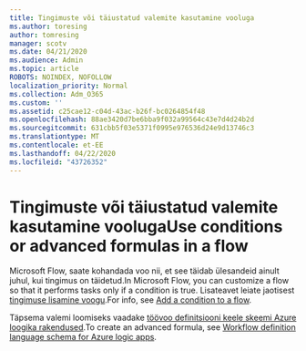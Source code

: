 ```yaml
---
title: Tingimuste või täiustatud valemite kasutamine vooluga
ms.author: toresing
author: tomresing
manager: scotv
ms.date: 04/21/2020
ms.audience: Admin
ms.topic: article
ROBOTS: NOINDEX, NOFOLLOW
localization_priority: Normal
ms.collection: Adm_O365
ms.custom: ''
ms.assetid: c25cae12-c04d-43ac-b26f-bc0264854f48
ms.openlocfilehash: 88ae3420d7be6bba9f032a99564c43e7d4d24b2d
ms.sourcegitcommit: 631cbb5f03e5371f0995e976536d24e9d13746c3
ms.translationtype: MT
ms.contentlocale: et-EE
ms.lasthandoff: 04/22/2020
ms.locfileid: "43726352"
---
```

# <a name="use-conditions-or-advanced-formulas-in-a-flow"></a><span data-ttu-id="d2923-102">Tingimuste või täiustatud valemite kasutamine vooluga</span><span class="sxs-lookup"><span data-stu-id="d2923-102">Use conditions or advanced formulas in a flow</span></span>

<span data-ttu-id="d2923-103">Microsoft Flow, saate kohandada voo nii, et see täidab ülesandeid ainult juhul, kui tingimus on täidetud.</span><span class="sxs-lookup"><span data-stu-id="d2923-103">In Microsoft Flow, you can customize a flow so that it performs tasks only if a condition is true.</span></span> <span data-ttu-id="d2923-104">Lisateavet leiate jaotisest [tingimuse lisamine voogu](https://go.microsoft.com/fwlink/?linkid=872112).</span><span class="sxs-lookup"><span data-stu-id="d2923-104">For info, see [Add a condition to a flow](https://go.microsoft.com/fwlink/?linkid=872112).</span></span>
  
<span data-ttu-id="d2923-105">Täpsema valemi loomiseks vaadake [töövoo definitsiooni keele skeemi Azure loogika rakendused](https://aka.ms/logicexpressions).</span><span class="sxs-lookup"><span data-stu-id="d2923-105">To create an advanced formula, see [Workflow definition language schema for Azure logic apps](https://aka.ms/logicexpressions).</span></span>
  

